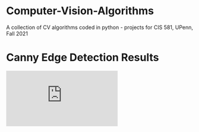 # Computer-Vision-Algorithms
A collection of CV algorithms coded in python - projects for CIS 581, UPenn, Fall 2021

# Canny Edge Detection Results

![Link to Results](https://github.com/revathivijay/Computer-Vision-Algorithms/blob/main/Canny_Edge_Detection_Report.pdf)


